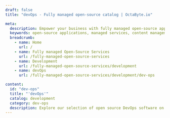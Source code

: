 ```yaml
---
draft: false
title: "devOps - Fully managed open-source catalog | OctaByte.io"

meta:
  description: Empower your business with fully managed open-source applications. From content management to communication tools and e-commerce platforms, we offer seamless solutions with expert support.
  keywords: open-source applications, managed services, content management, communication tools, e-commerce platforms, seamless solutions, expert support, timely updates, reliable services, user experience, open-source software, business solutions, productivity, reduce downtime, innovate with open-source
  breadcrumb:
    - name: Home
      url: /
    - name: Fully managed Open-Source Services
      url: /fully-managed-open-source-services
    - name: Development
      url: /fully-managed-open-source-services/development
    - name: devOps
      url: /fully-managed-open-source-services/development/dev-ops

content:
  id: "dev-ops"
  title: "'devOps'"
  catalog: development
  category: dev-ops
  description: Explore our selection of open source DevOps software on OctaByte. We handle installation, backup, updates, support, and maintenance, ensuring a simplified and efficient software development process for your projects.
---
```

